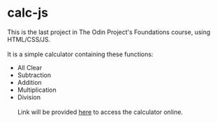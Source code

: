 # calc-js

This is the last project in The Odin Project's Foundations course, using HTML/CSS/JS.
<br><br>
It is a simple calculator containing these functions:
- All Clear
- Subtraction
- Addition
- Multiplication
- Division
<br><br>
Link will be provided [here]() to access the calculator online.
